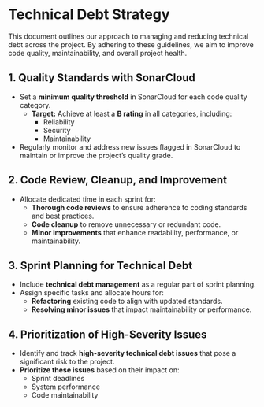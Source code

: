 # Technical Debt Strategy

This document outlines our approach to managing and reducing technical debt across the project. By adhering to these guidelines, we aim to improve code quality, maintainability, and overall project health.

## 1. Quality Standards with SonarCloud

- Set a **minimum quality threshold** in SonarCloud for each code quality category.
  - **Target:** Achieve at least a **B rating** in all categories, including:
    - Reliability
    - Security
    - Maintainability
- Regularly monitor and address new issues flagged in SonarCloud to maintain or improve the project’s quality grade.

## 2. Code Review, Cleanup, and Improvement

- Allocate dedicated time in each sprint for:
  - **Thorough code reviews** to ensure adherence to coding standards and best practices.
  - **Code cleanup** to remove unnecessary or redundant code.
  - **Minor improvements** that enhance readability, performance, or maintainability.

## 3. Sprint Planning for Technical Debt

- Include **technical debt management** as a regular part of sprint planning.
- Assign specific tasks and allocate hours for:
  - **Refactoring** existing code to align with updated standards.
  - **Resolving minor issues** that impact maintainability or performance.

## 4. Prioritization of High-Severity Issues

- Identify and track **high-severity technical debt issues** that pose a significant risk to the project.
- **Prioritize these issues** based on their impact on:
  - Sprint deadlines
  - System performance
  - Code maintainability
